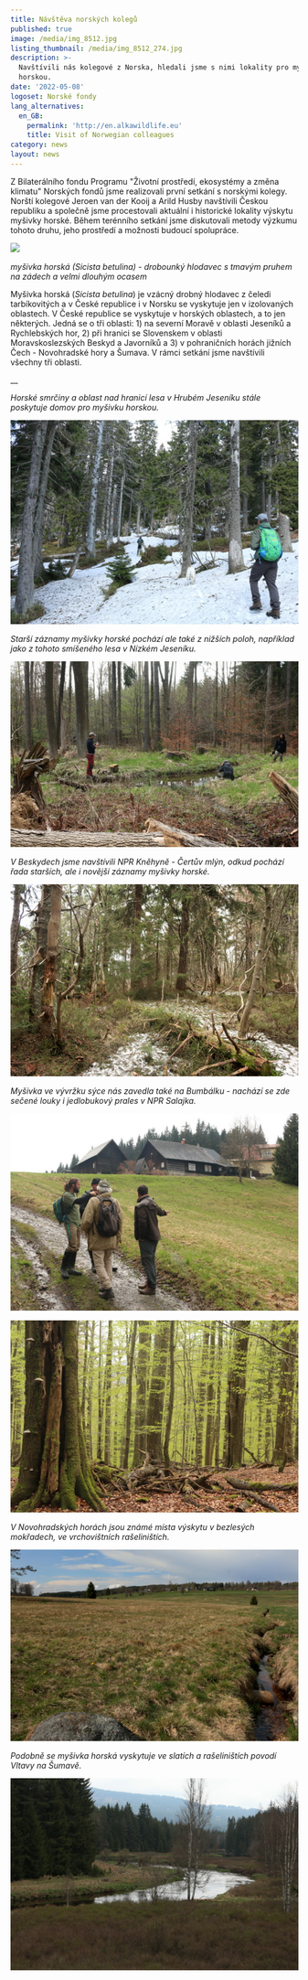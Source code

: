 ```yaml
---
title: Návštěva norských kolegů
published: true
image: /media/img_8512.jpg
listing_thumbnail: /media/img_8512_274.jpg
description: >-
  Navštívili nás kolegové z Norska, hledali jsme s nimi lokality pro myšivku
  horskou.
date: '2022-05-08'
logoset: Norské fondy
lang_alternatives:
  en_GB:
    permalink: 'http://en.alkawildlife.eu'
    title: Visit of Norwegian colleagues
category: news
layout: news
---
```

Z Bilaterálního fondu Programu "Životní prostředí, ekosystémy a změna klimatu" Norských fondů jsme realizovali první setkání s norskými kolegy. Norští kolegové Jeroen van der Kooij a Arild Husby navštívili Českou republiku a společně jsme procestovali aktuální i historické lokality výskytu myšivky horské. Během terénního setkání jsme diskutovali metody výzkumu tohoto druhu, jeho prostředí a možnosti budoucí spolupráce. 

![](/media/myšivka_6_620_u.jpg)

_myšivka horská (Sicista betulina) - drobounký hlodavec s tmavým pruhem na zádech a velmi dlouhým ocasem_

Myšivka horská (_Sicista betulina_) je vzácný drobný hlodavec z čeledi tarbíkovitých a v České republice i v Norsku se vyskytuje jen v izolovaných oblastech. V České republice se vyskytuje v horských oblastech, a to jen některých. Jedná se o tři oblasti: 1) na severní Moravě v oblasti Jeseníků a Rychlebských hor, 2) při hranici se Slovenskem v oblasti Moravskoslezských Beskyd a Javorníků a 3) v pohraničních horách jižních Čech - Novohradské hory a Šumava. V rámci setkání jsme navštívili všechny tři oblasti.

__

_Horské smrčiny a oblast nad hranicí lesa v Hrubém Jeseníku stále poskytuje domov pro myšivku horskou._

![](/media/img_8669.jpg)

_Starší záznamy myšivky horské pochází ale také z nižších poloh, například jako z tohoto smíšeného lesa v Nízkém Jeseníku._

![](/media/j10.jpg)

_V Beskydech jsme navštívili NPR Kněhyně - Čertův mlýn, odkud pochází řada starších, ale i novější záznamy myšivky horské._

![](/media/certuvmlyn.jpg)

_Myšivka ve vývržku sýce nás zavedla také na Bumbálku - nachází se zde sečené louky i jedlobukový prales v NPR Salajka._

![](/media/img_8922.jpg)

![](/media/salajka.jpg)

_V Novohradských horách jsou známé místa výskytu v bezlesých mokřadech, ve vrchovištních rašeliništích._ 

![](/media/img_9179.jpg)

_Podobně se myšivka horská vyskytuje ve slatích a rašeliništích povodí Vltavy na Šumavě._ 

![](/media/su9.jpg)
